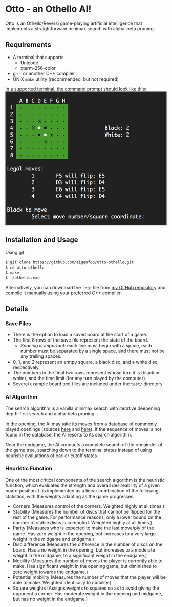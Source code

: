 # Otto - an Othello AI!

Otto is an Othello/Reversi game-playing artificial intelligence that implements
a straightforward minimax search with alpha-beta pruning.

## Requirements
* A terminal that supports
  - Unicode
  - xterm-256-color
* g++ or another C++ compiler
* UNIX `make` utility (recommended, but not required)

In a supported terminal, the command prompt should look like this:
![board](./doc/demo.png)

## Installation and Usage
Using git:

```
$ git clone https://github.com/eigenfoo/otto-othello.git
$ cd otto-othello
$ make
$ ./othello.exe
```

Alternatively, you can download the `.zip` file from
[my GitHub repository](https://github.com/eigenfoo/othello) and compile it
manually using your preferred C++ compiler.

## Details

### Save Files
  - There is the option to load a saved board at the start of a game.
  - The first 8 rows of the save file represent the state of the board.
    - _Spacing is important_: each line must begin with a space, each
    number must be separated by a single space, and there must not be any
    trailing spaces.
  - 0, 1, and 2 represent an emtpy square, a black disc, and a white disc,
  respectively.
  - The numbers in the final two rows represent whose turn it is (black or white),
  and the time limit (for any turn played by the computer).
  - Several example board text files are included under the `test/` directory.

### AI Algorithm
The search algorithm is a vanilla minimax search with iterative deepening
depth-first search and alpha-beta pruning.

In the opening, the AI may take its moves from a database of commonly
played openings (sources [here](http://www.othello.nl/content/anim/openings.txt)
and [here](http://www.samsoft.org.uk/reversi/openings.htm)). If the sequence of
moves is not found in the database, the AI resorts to its search algorithm.

Near the endgame, the AI conducts a complete search of the remainder of the
game tree, searching down to the terminal states instead of using heuristic
evaluations of earlier cutoff states.

### Heuristic Function
One of the most critical components of the search algorithm is the heuristic
function, which evaluates the strength and overall desireability of a given
board position. It is implemented as a linear combination of the following
statistics, with the weights adapting as the game progresses:

  - Corners (Measures control of the corners. Weighted highly at all times.)
  - Stability (Measures the number of discs that cannot be flipped for the rest
    of the game. For performance reasons, only a lower bound on the number of
    stable discs is computed. Weighted highly at all times.)
  - Parity (Measures who is expected to make the last move/ply of the game.
    Has zero weight in the opening, but increases to a very large weight in
    the midgame and endgame.)
  - Disc difference (Measures the difference in the number of discs on the
    board. Has a no weight in the opening, but increases to a moderate weight
    in the midgame, to a significant weight in the endgame.)
  - Mobility (Measures the number of moves the player is currently able to
    make. Has significant weight in the opening game, but diminishes to zero
    weight towards the endgame.)
  - Potential mobility (Measures the number of moves that the player will be
    able to make. Weighted identically to mobility.)
  - Square weights (Assigns weights to squares so as to avoid giving the
    opponent a corner. Has moderate weight in the opening and midgame, but has
    no weight in the endgame.)

